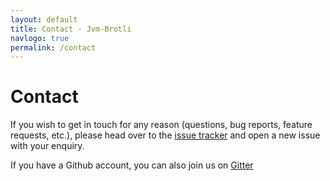 ```yaml
---
layout: default
title: Contact - Jvm-Brotli
navlogo: true
permalink: /contact
---
```

<style>{% include landing.css %}</style>

# Contact
If you wish to get in touch for any reason (questions, bug reports, feature requests, etc.), please head over to the [issue tracker](https://github.com/nixxcode/jvm-brotli/issues) and open a new issue with your enquiry.

If you have a Github account, you can also join us on [Gitter](https://gitter.im/jvm-brotli/community)